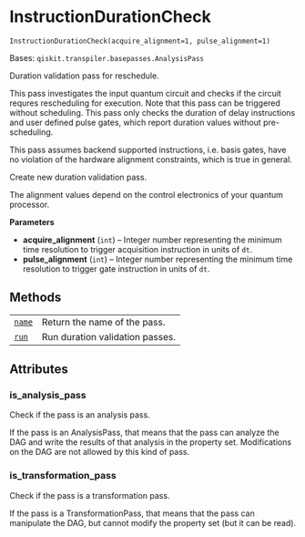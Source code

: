 # InstructionDurationCheck

<span id="undefined" />

`InstructionDurationCheck(acquire_alignment=1, pulse_alignment=1)`

Bases: `qiskit.transpiler.basepasses.AnalysisPass`

Duration validation pass for reschedule.

This pass investigates the input quantum circuit and checks if the circuit requres rescheduling for execution. Note that this pass can be triggered without scheduling. This pass only checks the duration of delay instructions and user defined pulse gates, which report duration values without pre-scheduling.

This pass assumes backend supported instructions, i.e. basis gates, have no violation of the hardware alignment constraints, which is true in general.

Create new duration validation pass.

The alignment values depend on the control electronics of your quantum processor.

**Parameters**

*   **acquire\_alignment** (`int`) – Integer number representing the minimum time resolution to trigger acquisition instruction in units of `dt`.
*   **pulse\_alignment** (`int`) – Integer number representing the minimum time resolution to trigger gate instruction in units of `dt`.

## Methods

|                                                                                                                                                                                  |                                 |
| -------------------------------------------------------------------------------------------------------------------------------------------------------------------------------- | ------------------------------- |
| [`name`](qiskit.transpiler.passes.InstructionDurationCheck.name#qiskit.transpiler.passes.InstructionDurationCheck.name "qiskit.transpiler.passes.InstructionDurationCheck.name") | Return the name of the pass.    |
| [`run`](qiskit.transpiler.passes.InstructionDurationCheck.run#qiskit.transpiler.passes.InstructionDurationCheck.run "qiskit.transpiler.passes.InstructionDurationCheck.run")     | Run duration validation passes. |

## Attributes

<span id="undefined" />

### is\_analysis\_pass

Check if the pass is an analysis pass.

If the pass is an AnalysisPass, that means that the pass can analyze the DAG and write the results of that analysis in the property set. Modifications on the DAG are not allowed by this kind of pass.

<span id="undefined" />

### is\_transformation\_pass

Check if the pass is a transformation pass.

If the pass is a TransformationPass, that means that the pass can manipulate the DAG, but cannot modify the property set (but it can be read).
